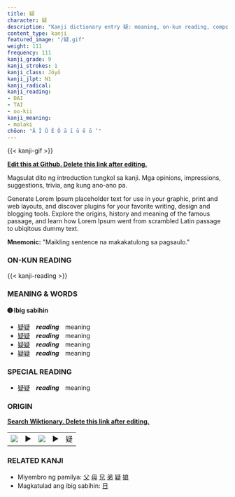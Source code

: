 ```yaml
---
title: 疑
character: 疑
description: "Kanji dictionary entry 疑: meaning, on-kun reading, compounds, origin, related kanji"
content_type: kanji
featured_image: "/疑.gif"
weight: 111
frequency: 111
kanji_grade: 9
kanji_strokes: 1
kanji_class: Jōyō
kanji_jlpt: N1
kanji_radical: 
kanji_reading: 
- DAI
- TAI
- oo-kii
kanji_meaning:
- malaki
chōon: "Ā Ī Ū Ē Ō ā ī ū ē ō ’"
---
```

[//]: # (Don't edit the line below. Kanji animated GIF code is automatically generated.)
{{< kanji-gif >}}

[//]: # (Edit below this line.)

**[Edit this at Github. Delete this link after editing.](https://github.com/tim0g/tim/tree/main/content/kanji/疑/index.md)**

Magsulat dito ng introduction tungkol sa kanji. Mga opinions, impressions, suggestions, trivia, ang kung ano-ano pa.

Generate Lorem Ipsum placeholder text for use in your graphic, print and web layouts, and discover plugins for your favorite writing, design and blogging tools. Explore the origins, history and meaning of the famous passage, and learn how Lorem Ipsum went from scrambled Latin passage to ubiqitous dummy text.
 
**Mnemonic:** "Maikling sentence na makakatulong sa pagsaulo."

### ON-KUN READING

[//]: # (Don't edit the line below. ON-KUN READING code is automatically generated.)
{{< kanji-reading >}}

### MEANING & WORDS

#### ➊ **Ibig sabihin**
  - [疑](../疑)[疑](../疑)　***reading***　meaning
  - [疑](../疑)[疑](../疑)　***reading***　meaning
  - [疑](../疑)[疑](../疑)　***reading***　meaning
  - [疑](../疑)[疑](../疑)　***reading***　meaning

### SPECIAL READING
  - [疑](../疑)[疑](../疑)　***reading***　meaning

### ORIGIN

**[Search Wiktionary. Delete this link after editing.](https://wiktionary.org/wiki/疑)**
<table class="kanji-table"><tr><td>
<img src="60px-疑-bronze.svg.png">
</td><td>▶</td><td>
<img src="60px-疑-oracle.svg.png">
</td><td>▶</td>
<td class="kanji-origin">疑</td>
</tr></table>

### RELATED KANJI
- Miyembro ng pamilya: [父](../父) [母](../母) [兄](../兄) [弟](../弟) [疑](../疑) [娘](../娘)
- Magkatulad ang ibig sabihin: [日](../日)
